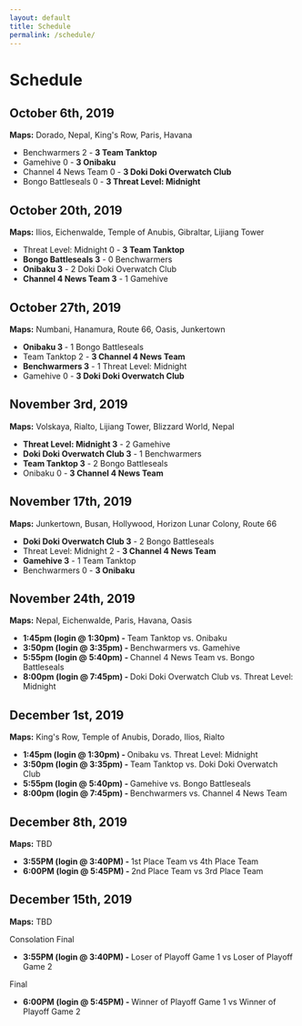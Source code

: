 ```yaml
---
layout: default
title: Schedule
permalink: /schedule/
---
```

<div class="container">
  <div class="row justify-content-center page-section-no-line">
    <div class="col-12 col-md-10 col-xl-8">
      <h1 class="text-center">Schedule</h1>
      <h2>October 6th, 2019</h2>
      <p><strong>Maps:</strong> Dorado, Nepal, King's Row, Paris, Havana</p>
      <ul>
        <li>Benchwarmers 2 - <strong>3 Team Tanktop</strong></li>
        <li>Gamehive 0 - <strong>3 Onibaku</strong></li>
        <li>Channel 4 News Team 0 - <strong>3 Doki Doki Overwatch Club</strong></li>
        <li>Bongo Battleseals 0 - <strong>3 Threat Level: Midnight</strong></li>
      </ul>
      <h2>October 20th, 2019</h2>
      <p><strong>Maps:</strong> Ilios, Eichenwalde, Temple of Anubis, Gibraltar, Lijiang Tower</p>
      <ul>
        <li>Threat Level: Midnight 0 - <strong>3 Team Tanktop</strong></li>
        <li><strong>Bongo Battleseals 3</strong> - 0 Benchwarmers</li>
        <li><strong>Onibaku 3</strong> - 2 Doki Doki Overwatch Club</li>
        <li><strong>Channel 4 News Team 3</strong> - 1 Gamehive</li>
      </ul>
      <h2>October 27th, 2019</h2>
      <p><strong>Maps:</strong> Numbani, Hanamura, Route 66, Oasis, Junkertown</p>
      <ul>
        <li><strong>Onibaku 3 </strong> - 1 Bongo Battleseals</li>
        <li>Team Tanktop 2 - <strong>3 Channel 4 News Team</strong></li>
        <li><strong>Benchwarmers 3</strong> - 1 Threat Level: Midnight</li>
        <li>Gamehive 0 - <strong>3 Doki Doki Overwatch Club</strong></li>
      </ul>      
      <h2>November 3rd, 2019</h2>
      <p><strong>Maps:</strong> Volskaya, Rialto, Lijiang Tower, Blizzard World, Nepal</p>
      <ul>
        <li><strong>Threat Level: Midnight 3</strong> - 2 Gamehive</li>
        <li><strong>Doki Doki Overwatch Club 3</strong> - 1 Benchwarmers</li>
        <li><strong>Team Tanktop 3</strong> - 2 Bongo Battleseals</li>
        <li>Onibaku 0 - <strong>3 Channel 4 News Team</strong></li>
      </ul>      
      <h2>November 17th, 2019</h2>
      <p><strong>Maps:</strong> Junkertown, Busan, Hollywood, Horizon Lunar Colony, Route 66</p>
      <ul>
        <li><strong> Doki Doki Overwatch Club 3</strong> - 2 Bongo Battleseals</li>
        <li>Threat Level: Midnight 2 - <strong>3 Channel 4 News Team</strong></li>
        <li><strong>Gamehive 3</strong> - 1 Team Tanktop</li>
        <li>Benchwarmers 0 - <strong>3 Onibaku</strong></li>
      </ul>
      <h2>November 24th, 2019</h2>
      <p><strong>Maps:</strong> Nepal, Eichenwalde, Paris, Havana, Oasis</p>
      <ul>
        <li><strong>1:45pm (login @ 1:30pm) - </strong> Team Tanktop vs. Onibaku</li>
        <li><strong>3:50pm (login @ 3:35pm) - </strong> Benchwarmers vs. Gamehive</li>
        <li><strong>5:55pm (login @ 5:40pm) - </strong> Channel 4 News Team vs. Bongo Battleseals</li>
        <li><strong>8:00pm (login @ 7:45pm) - </strong> Doki Doki Overwatch Club vs. Threat Level: Midnight</li>
      </ul>
      <h2>December 1st, 2019</h2>
      <p><strong>Maps:</strong> King's Row, Temple of Anubis, Dorado, Ilios, Rialto</p>
      <ul>
        <li><strong>1:45pm (login @ 1:30pm) - </strong> Onibaku vs. Threat Level: Midnight</li>
        <li><strong>3:50pm (login @ 3:35pm) - </strong> Team Tanktop vs. Doki Doki Overwatch Club</li>
        <li><strong>5:55pm (login @ 5:40pm) - </strong> Gamehive vs. Bongo Battleseals</li>
        <li><strong>8:00pm (login @ 7:45pm) - </strong> Benchwarmers vs. Channel 4 News Team</li>
      </ul>
      <h2>December 8th, 2019</h2>
      <p><strong>Maps:</strong> TBD</p>
      <ul>
          <li><strong>3:55PM (login @ 3:40PM) - </strong> 1st Place Team vs 4th Place Team</li>
          <li><strong>6:00PM (login @ 5:45PM) - </strong> 2nd Place Team vs 3rd Place Team</li>
      </ul>
      <h2>December 15th, 2019</h2>
      <p><strong>Maps:</strong> TBD</p>
      <p>Consolation Final</p>
      <ul>
      <li><strong>3:55PM (login @ 3:40PM) - </strong> Loser of Playoff Game 1 vs Loser of Playoff Game 2</li>
      </ul>
      <p>Final</p>
      <ul>
      <li><strong>6:00PM (login @ 5:45PM) - </strong> Winner of Playoff Game 1 vs Winner of Playoff Game 2</li>
      </ul>
    </div>
  </div>
</div>

